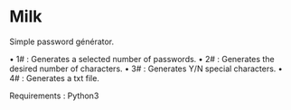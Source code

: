 # Milk

Simple password générator.

• 1# : Generates a selected number of passwords.
• 2# : Generates the desired number of characters.
• 3# : Generates Y/N special characters.
• 4# : Generates a txt file.

Requirements : Python3
